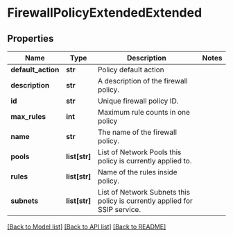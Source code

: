 # FirewallPolicyExtendedExtended

## Properties
Name | Type | Description | Notes
------------ | ------------- | ------------- | -------------
**default_action** | **str** | Policy default action | 
**description** | **str** | A description of the firewall policy. | 
**id** | **str** | Unique firewall policy ID. | 
**max_rules** | **int** | Maximum rule counts in one policy | 
**name** | **str** | The name of the firewall policy. | 
**pools** | **list[str]** | List of Network Pools this policy is currently applied to. | 
**rules** | **list[str]** | Name of the rules inside policy. | 
**subnets** | **list[str]** | List of Network Subnets this policy is currently applied for SSIP service. | 

[[Back to Model list]](../README.md#documentation-for-models) [[Back to API list]](../README.md#documentation-for-api-endpoints) [[Back to README]](../README.md)


